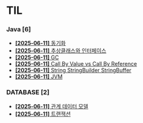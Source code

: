 # TIL
 
### Java [6]
- [**[2025-06-11]**  동기화](https://github.com/A-lass/TIL/blob/main/Java/동기화.md)
- [**[2025-06-11]**  추상클래스와 인터페이스](https://github.com/A-lass/TIL/blob/main/Java/추상클래스와_인터페이스.md)
- [**[2025-06-11]**  GC](https://github.com/A-lass/TIL/blob/main/Java/GC.md)
- [**[2025-06-11]**  Call By Value vs Call By Reference](https://github.com/A-lass/TIL/blob/main/Java/Call_By_Value_vs_Call_By_Reference.md)
- [**[2025-06-11]**  String StringBuilder StringBuffer](https://github.com/A-lass/TIL/blob/main/Java/String_StringBuilder_StringBuffer.md)
- [**[2025-06-11]**  JVM](https://github.com/A-lass/TIL/blob/main/Java/JVM.md)
### DATABASE [2]
- [**[2025-06-11]**  관계 데이터 모델](https://github.com/A-lass/TIL/blob/main/DATABASE/관계_데이터_모델.md)
- [**[2025-06-11]**  트랜잭션](https://github.com/A-lass/TIL/blob/main/DATABASE/트랜잭션.md)
